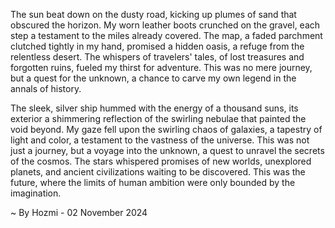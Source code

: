 
The sun beat down on the dusty road, kicking up plumes of sand that obscured the horizon. My worn leather boots crunched on the gravel, each step a testament to the miles already covered. The map, a faded parchment clutched tightly in my hand, promised a hidden oasis, a refuge from the relentless desert.  The whispers of travelers' tales, of lost treasures and forgotten ruins, fueled my thirst for adventure. This was no mere journey, but a quest for the unknown, a chance to carve my own legend in the annals of history.

The sleek, silver ship hummed with the energy of a thousand suns, its exterior a shimmering reflection of the swirling nebulae that painted the void beyond. My gaze fell upon the swirling chaos of galaxies, a tapestry of light and color, a testament to the vastness of the universe. This was not just a journey, but a voyage into the unknown, a quest to unravel the secrets of the cosmos. The stars whispered promises of new worlds, unexplored planets, and ancient civilizations waiting to be discovered. This was the future, where the limits of human ambition were only bounded by the imagination. 

~ By Hozmi - 02 November 2024
